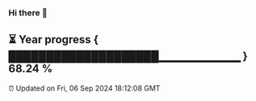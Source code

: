 ### Hi there 👋
⏳ Year progress { ████████████████████▁▁▁▁▁▁▁▁▁▁ } 68.24 %
---
⏰ Updated on Fri, 06 Sep 2024 18:12:08 GMT

